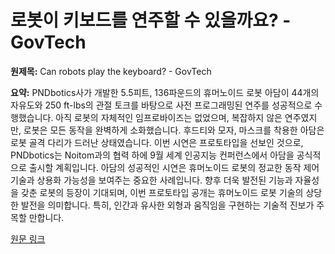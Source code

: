 # 로봇이 키보드를 연주할 수 있을까요? - GovTech

**원제목:** Can robots play the keyboard? - GovTech

**요약:** PNDbotics사가 개발한 5.5피트, 136파운드의 휴머노이드 로봇 아담이  44개의 자유도와 250 ft-lbs의 관절 토크를 바탕으로 사전 프로그래밍된 연주를 성공적으로 수행했습니다. 아직 로봇의 자체적인 임프로바이즈는 없었으며, 복잡하지 않은 연주였지만, 로봇은 모든 동작을 완벽하게 소화했습니다.  후드티와 모자, 마스크를 착용한 아담은 로봇 골격 다리가 드러난 상태였습니다. 이번 시연은 프로토타입을 선보인 것으로, PNDbotics는 Noitom과의 협력 하에 9월 세계 인공지능 컨퍼런스에서 아담을 공식적으로 출시할 계획입니다.  아담의 성공적인 시연은 휴머노이드 로봇의  정교한 동작 제어 기술과  상용화 가능성을 보여주는 중요한 사례입니다.  향후 더욱 발전된 기능과 자율성을 갖춘 로봇의 등장이 기대되며,  이번 프로토타입 공개는  휴머노이드 로봇 기술의  상당한 발전을 의미합니다.  특히,  인간과 유사한 외형과  움직임을 구현하는 기술적 진보가 주목할 만합니다.

[원문 링크](https://www.govtech.com/question-of-the-day/can-robots-play-the-keyboard)
